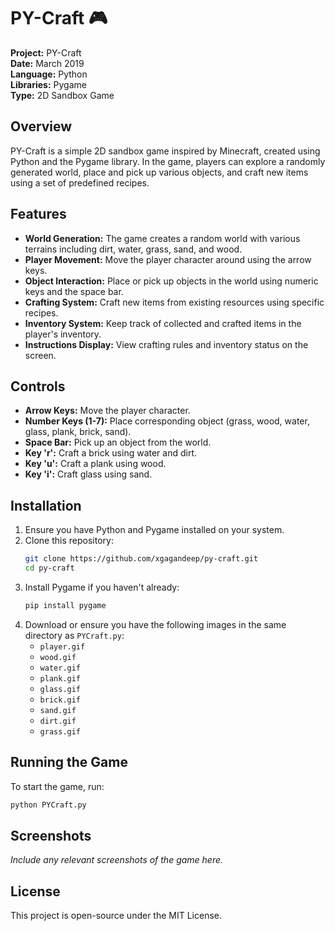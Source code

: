 

# PY-Craft 🎮

**Project:** PY-Craft  
**Date:** March 2019  
**Language:** Python  
**Libraries:** Pygame  
**Type:** 2D Sandbox Game

## Overview

PY-Craft is a simple 2D sandbox game inspired by Minecraft, created using Python and the Pygame library. In the game, players can explore a randomly generated world, place and pick up various objects, and craft new items using a set of predefined recipes.

## Features

- **World Generation:** The game creates a random world with various terrains including dirt, water, grass, sand, and wood.
- **Player Movement:** Move the player character around using the arrow keys.
- **Object Interaction:** Place or pick up objects in the world using numeric keys and the space bar.
- **Crafting System:** Craft new items from existing resources using specific recipes.
- **Inventory System:** Keep track of collected and crafted items in the player's inventory.
- **Instructions Display:** View crafting rules and inventory status on the screen.

## Controls

- **Arrow Keys:** Move the player character.
- **Number Keys (1-7):** Place corresponding object (grass, wood, water, glass, plank, brick, sand).
- **Space Bar:** Pick up an object from the world.
- **Key 'r':** Craft a brick using water and dirt.
- **Key 'u':** Craft a plank using wood.
- **Key 'i':** Craft glass using sand.

## Installation

1. Ensure you have Python and Pygame installed on your system.
2. Clone this repository:
   ```bash
   git clone https://github.com/xgagandeep/py-craft.git
   cd py-craft
   ```
3. Install Pygame if you haven't already:
   ```bash
   pip install pygame
   ```
4. Download or ensure you have the following images in the same directory as `PYCraft.py`:
   - `player.gif`
   - `wood.gif`
   - `water.gif`
   - `plank.gif`
   - `glass.gif`
   - `brick.gif`
   - `sand.gif`
   - `dirt.gif`
   - `grass.gif`

## Running the Game

To start the game, run:
```bash
python PYCraft.py
```

## Screenshots

*Include any relevant screenshots of the game here.*

## License

This project is open-source under the MIT License.
